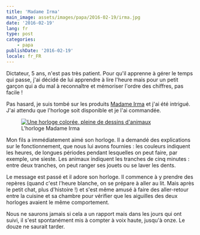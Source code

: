 ```yaml
---
title: 'Madame Irma'
main_image: assets/images/papa/2016-02-19/irma.jpg
date: '2016-02-19'
lang: fr
type: post
categories:
    - papa
publishDate: '2016-02-19'
locale: fr_FR
---
```


Dictateur, 5 ans, n'est pas très patient. Pour qu'il apprenne à gérer le temps qui passe, j'ai décidé de lui apprendre à lire l'heure mais pour un petit garçon qui a du mal à reconnaître et mémoriser l'ordre des chiffres, pas facile !

Pas hasard, je suis tombé sur les produits [Madame Irma](http://www.irmatime.com/fr/) et j'ai été intrigué. J'ai attendu que l'horloge soit disponible et je l'ai commandée.

<figure>
  <a href="http://www.irmatime.com/fr/" title="Aller sur le site de Madame Irma">
      <img src="/assets/images/papa/2016-02-19/irma.jpg" alt="Une horloge colorée, pleine de dessins d'animaux" />
  </a>
  <figcaption>L'horloge Madame Irma</figcaption>
</figure>

Mon fils a immédiatement aimé son horloge. Il a demandé des explications sur le fonctionnement, que nous lui avons fournies : les couleurs indiquent les heures, de longues périodes pendant lesquelles on peut faire, par exemple, une sieste. Les animaux indiquent les tranches de cinq minutes : entre deux tranches, on peut ranger ses jouets ou se laver les dents.

Le message est passé et il adore son horloge. Il commence à y prendre des repères (quand c'est l'heure blanche, on se prépare à aller au lit. Mais après le petit chat, plus d'histoire !) et s'est même amusé à faire des aller-retour entre la cuisine et sa chambre pour vérifier que les aiguilles des deux horloges avaient le même comportement.

Nous ne saurons jamais si cela a un rapport mais dans les jours qui ont suivi, il s'est spontanément mis à compter à voix haute, jusqu'à onze. Le douze ne saurait tarder.